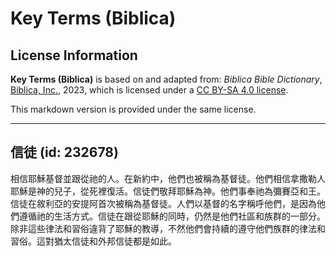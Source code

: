# Key Terms (Biblica)

## License Information

**Key Terms (Biblica)** is based on and adapted from: _Biblica Bible Dictionary_, [Biblica, Inc.](https://www.biblica.com/), 2023, which is licensed under a [CC BY-SA 4.0 license](https://creativecommons.org/licenses/by-sa/4.0/legalcode.en).

This markdown version is provided under the same license.



--------------------------------

## 信徒 (id: 232678)

相信耶穌基督並跟從祂的人。在新約中，他們也被稱為基督徒。他們相信拿撒勒人耶穌是神的兒子，從死裡復活。信徒們敬拜耶穌為神。他們事奉祂為彌賽亞和王。信徒在敘利亞的安提阿首次被稱為基督徒。人們以基督的名字稱呼他們，是因為他們遵循祂的生活方式。信徒在跟從耶穌的同時，仍然是他們社區和族群的一部分。除非這些律法和習俗違背了耶穌的教導，不然他們會持續的遵守他們族群的律法和習俗。這對猶太信徒和外邦信徒都是如此。


